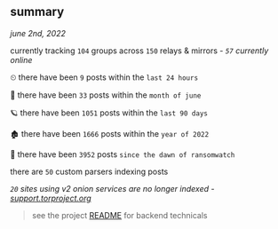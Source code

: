 
## summary
_june 2nd, 2022_

currently tracking `104` groups across `150` relays & mirrors - _`57` currently online_

⏲ there have been `9` posts within the `last 24 hours`

🦈 there have been `33` posts within the `month of june`

🪐 there have been `1051` posts within the `last 90 days`

🏚 there have been `1666` posts within the `year of 2022`

🦕 there have been `3952` posts `since the dawn of ransomwatch`

there are `50` custom parsers indexing posts

_`20` sites using v2 onion services are no longer indexed - [support.torproject.org](https://support.torproject.org/onionservices/v2-deprecation/)_

> see the project [README](https://github.com/joshhighet/ransomwatch#ransomwatch--) for backend technicals

